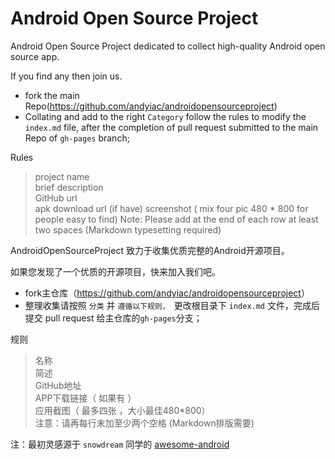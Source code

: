 # Android Open Source Project 


Android Open Source Project dedicated to collect high-quality Android open source app.

If you find any then join us.

* fork the main Repo(<https://github.com/andyiac/androidopensourceproject>)
* Collating and add to the right ` Category ` follow the rules to modify the `index.md` file, after the completion of pull request submitted to the main Repo of `gh-pages` branch;

Rules

> project name   
> brief description   
> GitHub url     
> apk download url (if have) 
> screenshot ( mix four pic 480 * 800 for people easy to find)
> Note: Please add at the end of each row at least two spaces (Markdown typesetting required)

AndroidOpenSourceProject 致力于收集优质完整的Android开源项目。

如果您发现了一个优质的开源项目，快来加入我们吧。


* fork主仓库（<https://github.com/andyiac/androidopensourceproject>）
* 整理收集请按照 `分类` 并 `遵循以下规则， `更改根目录下 `index.md` 文件，完成后提交 pull request 给主仓库的`gh-pages`分支；

规则 

> 名称  
> 简述  
> GitHub地址  
> APP下载链接（ 如果有 ）  
> 应用截图（ 最多四张 ，大小最佳480*800）  
> 注意：请再每行末加至少两个空格 (Markdown排版需要)

注：最初灵感源于 `snowdream` 同学的 [awesome-android](https://github.com/snowdream/awesome-android)
